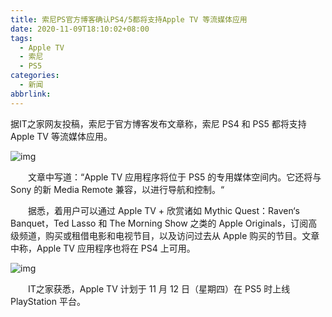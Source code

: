 ```yaml
---
title: 索尼PS官方博客确认PS4/5都将支持Apple TV 等流媒体应用
date: 2020-11-09T18:10:02+08:00
tags:
  - Apple TV
  - 索尼
  - PS5
categories:
  - 新闻
abbrlink:
---
```


据IT之家网友投稿，索尼于官方博客发布文章称，索尼 PS4 和 PS5 都将支持 Apple TV 等流媒体应用。

![img](https://cdn.jsdelivr.net/gh/yakeing/Documentation@main/Hexo/images/3c96-kcaeqzx7019160.jpg)

　　文章中写道：“Apple TV 应用程序将位于 PS5 的专用媒体空间内。它还将与 Sony 的新 Media Remote 兼容，以进行导航和控制。“

　　据悉，着用户可以通过 Apple TV + 欣赏诸如 Mythic Quest：Raven‘s Banquet，Ted Lasso 和 The Morning Show 之类的 Apple Originals，订阅高级频道，购买或租借电影和电视节目，以及访问过去从 Apple 购买的节目。文章中称，Apple TV 应用程序也将在 PS4 上可用。

![img](https://cdn.jsdelivr.net/gh/yakeing/Documentation@main/Hexo/images/24f2-kcaeqzx7019158.jpg)

　　IT之家获悉，Apple TV 计划于 11 月 12 日（星期四）在 PS5 时上线 PlayStation 平台。